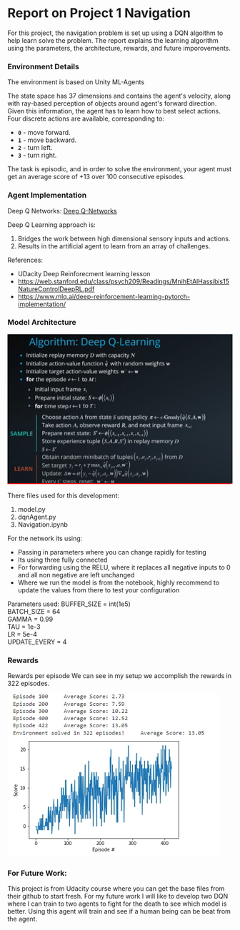 # Report on Project 1 Navigation

For this project, the navigation problem is set up using a DQN algoithm to help learn solve the problem.
The report explains the learning algorithm using the parameters, the architecture, rewards, and future imporovements.

### Environment Details

The environment is based on Unity ML-Agents

The state space has 37 dimensions and contains the agent's velocity, along with ray-based perception of objects around agent's forward direction.  Given this information, the agent has to learn how to best select actions.  Four discrete actions are available, corresponding to:
- **`0`** - move forward.
- **`1`** - move backward.
- **`2`** - turn left.
- **`3`** - turn right.

The task is episodic, and in order to solve the environment, your agent must get an average score of +13 over 100 consecutive episodes.

### Agent Implementation

Deep Q Networks: [Deep Q-Networks](https://pytorch.org/tutorials/intermediate/reinforcement_q_learning.html)

Deep Q Learning approach is:
1. Bridges the work between high dimensional sensory inputs and actions.
2. Results in the artificial agent to learn from an array of challenges.

References:
- UDacity Deep Reinforecment learning lesson
- https://web.stanford.edu/class/psych209/Readings/MnihEtAlHassibis15NatureControlDeepRL.pdf
- https://www.mlq.ai/deep-reinforcement-learning-pytorch-implementation/


### Model Architecture

![Alt text](https://github.com/dmoreno757/DRL-Navigation/blob/main/algorithm.PNG "Algorithm")

There files used for this development:
1. model.py
2. dqnAgent.py
3. Navigation.ipynb

For the network its using:
 - Passing in parameters where you can change rapidly for testing
 - Its using three fully connected
 - For forwarding using the RELU, where it replaces all negative inputs to 0 and all non negative are left unchanged
 - Where we run the model is from the notebook, highly recommend to update the values from there to test your configuration

Parameters used:
BUFFER_SIZE = int(1e5)  
BATCH_SIZE = 64         
GAMMA = 0.99            
TAU = 1e-3              
LR = 5e-4               
UPDATE_EVERY = 4 

### Rewards
Rewards per episode
We can see in my setup we accomplish the rewards in 322 episodes.

![Alt text](https://github.com/dmoreno757/DRL-Navigation/blob/main/reward.PNG "Score")

### For Future Work:

This project is from Udacity course where you can get the base files from their github to start fresh. 
For my future work I will like to develop two DQN where I can train to two agents to fight for the death to see which model
is better. Using this agent will train and see if a human being can be beat from the agent.



